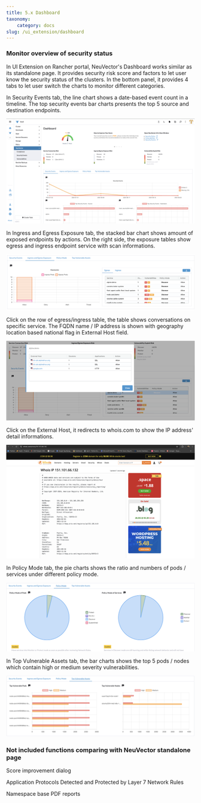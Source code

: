 ```yaml
---
title: 5.x Dashboard
taxonomy:
    category: docs
slug: /ui_extension/dashboard
---
```



### Monitor overview of security status

In UI Extension on Rancher portal, NeuVector's Dashboard works similar as its standalone page. It provides security risk score and factors to let user know the security status of the clusters. In the bottom panel, it provides 4 tabs to let user switch the charts to monitor different categories.

In Security Events tab, the line chart shows a date-based event count in a timeline.
The top security events bar charts presents the top 5 source and destination endpoints.

![Dashboard](dashboard_security_events.png)

In Ingress and Egress Exposure tab, the stacked bar chart shows amount of exposed endpoints by actions.
On the right side, the exposure tables show egress and ingress endpoint service with scan informations.

![Dashboard](dashboard_exposure.png)

Click on the row of egress/ingress table, the table shows conversations on specific service. The FQDN name / IP address is shown with geography location based national flag in External Host field.

![Dashboard](dashboard_conversations.png)

Click on the External Host, it redirects to whois.com to show the IP address' detail informations.

![External](whois.png)

In Policy Mode tab, the pie charts shows the ratio and numbers of pods / services under different policy mode.

![Dashboard](dashboard_policy_mode.png)

In Top Vulnerable Assets tab, the bar charts shows the top 5 pods / nodes which contain high or medium severity vulnerabilities.

![Dashboard](dashboard_top_vul_assets.png)

### Not included functions comparing with NeuVector standalone page

Score improvement dialog

Application Protocols Detected and Protected by Layer 7 Network Rules

Namespace base PDF reports
